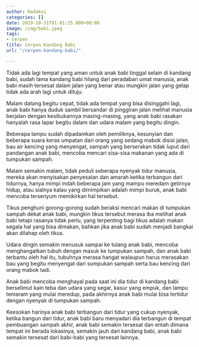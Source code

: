```yaml
---
author: Redaksi
categories: []
date: 2019-10-31T01:01:25.000+00:00
image: /img/babi.jpeg
tags:
- cerpen
title: Cerpen Kandang Babi
url: "/cerpen-kandang-babi/"

---
```

Tidak ada lagi tempat yang aman untuk anak babi tinggal selain di kandang babi, sudah lama kandang babi hilang dari peradaban umat manusia, anak babi masih tersesat dalam jalan yang benar atau mungkin jalan yang gelap tidak ada arah lagi untuk dituju.

Malam datang begitu cepat, tidak ada tempat yang bisa disinggahi lagi, anak babi hanya duduk sambil bersandar di pinggiran jalan melihat manusia berjalan dengan kesibukannya masing-masing, yang anak babi rasakan hanyalah rasa lapar begitu dalam dan udara malam yang begitu dingin.

Beberapa lampu sudah dipadamkan oleh pemiliknya, kesunyian dan beberapa suara keras umpatan dari orang yang sedang mabok disisi jalan, bau air kencing yang menyengat, sampah yang berserakan tidak luput dari pandangan anak babi, mencoba mencari sisa-sisa makanan yang ada di tumpukan sampah.

Malam semakin malam, tidak peduli seberapa nyenyak tidur manusia, mereka akan menyisakan penyesalan dan amarah ketika terbangun dari tidurnya, hanya mimpi indah beberapa jam yang mampu meredam getirnya hidup, atau sialnya kalau yang dimimpikan adalah mimpi buruk, anak babi mencoba tersenyum memikirkan hal tersebut.

Tikus penghuni gorong-gorong sudah beraksi mencari makan di tumpukan sampah dekat anak babi, mungkin tikus tersebut merasa iba melihat anak babi tetapi rasanya tidak perlu, yang terpenting bagi tikus adalah makan segala hal yang bisa dimakan, bahkan jika anak babi sudah menjadi bangkai akan dilahap oleh tikus.

Udara dingin semakin menusuk sampai ke tulang anak babi, mencoba menghangatkan tubuh dengan masuk ke tumpukan sampah, dan anak babi terbantu oleh hal itu, tubuhnya merasa hangat walaupun harus merasakan bau yang begitu menyengat dari sumpukan sampah serta bau kencing dari orang mabok tadi.

Anak babi mencoba menghayal pada saat ini dia tidur di kandang babi berselimut kain teba dan udara yang segar, kasur yang empuk, dan lampu temaram yang mulai meredup, pada akhirnya anak babi mulai bisa tertidur dengan nyenyak di tumpukan sampah.

Keesokan harinya anak babi terbangun dari tidur yang cukup nyenyak, ketika bangun dari tidur, anak babi baru menyadari dia terbangun di tempat pembuangan sampah akhir, anak babi semakin tersesat dan entah dimana tempat ini berada lokasinya, semakin jauh dari kandang babi, anak babi semakin tersesat dari babi-babi yang tersesat lainnya.